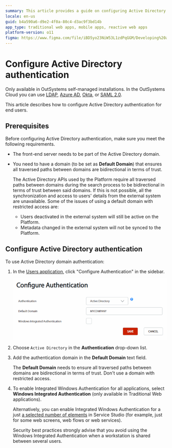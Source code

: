 ```yaml
---
summary: This article provides a guide on configuring Active Directory authentication in OutSystems 11 (O11) for self-managed installations.
locale: en-us
guid: b4a590a6-d9e2-4f0a-80c4-d3ac9f3bd14b
app_type: traditional web apps, mobile apps, reactive web apps
platform-version: o11
figma: https://www.figma.com/file/iBD5yo23NiW53L1zdPqGGM/Developing%20an%20Application?node-id=280:62
---
```


# Configure Active Directory authentication

<div class="info" markdown="1">

Only available in OutSystems self-managed installations. In the OutSystems Cloud you can use [LDAP](configure-ldap.md), [Azure AD](configure-azuread.md), [Okta](configure-okta.md), or [SAML 2.0](configure-saml.md).

</div>

This article describes how to configure Active Directory authentication for end users.  

## Prerequisites

Before configuring Active Directory authentication, make sure you meet the following requirements.

* The front-end server needs to be part of the Active Directory domain.  

* You need to have a domain (to be set as **Default Domain**) that ensures all traversed paths between domains are bidirectional in terms of trust.

    <div class="info" markdown="1">

    The Active Directory APIs used by the Platform require all traversed paths between domains during the search process to be bidirectional in terms of trust between said domains. If this is not possible, all the synchronization and access to users' details from the external system are unavailable. Some of the issues of using a default domain with restricted access are:

    * Users deactivated in the external system will still be active on the Platform.
    * Metadata changed in the external system will not be synced to the Platform.

    </div>

## Configure Active Directory authentication

To use Active Directory domain authentication:

1. In the [Users application](<../accessing-users.md>), click "Configure Authentication" in the sidebar.

    ![Screenshot of the Users application with the 'Configure Authentication' option highlighted](images/users-auth-active-directory.png "Active Directory Authentication Configuration")

1. Choose `Active Directory` in the **Authentication** drop-down list.

1. Add the authentication domain in the **Default Domain** text field.

    <div class="warning" markdown="1">

    The **Default Domain** needs to ensure all traversed paths between domains are bidirectional in terms of trust. Don't use a domain with restricted access.

    </div>

1. To enable Integrated Windows Authentication for all applications, select **Windows Integrated Authentication** (only available in Traditional Web applications).

    Alternatively, you can enable Integrated Windows Authentication for a just [a selected number of elements](integrated-authentication.md) in Service Studio (for example, just for some web screens, web flows or web services).
    
    <div class="info" markdown="1">
    Security best practices strongly advise that you avoid using the Windows Integrated Authentication when a workstation is shared between several users.
    </div>
